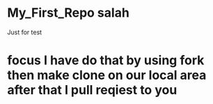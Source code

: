 # My_First_Repo salah
Just for test
# focus I have do that by using fork then make clone on our local area after that I pull reqiest to you
